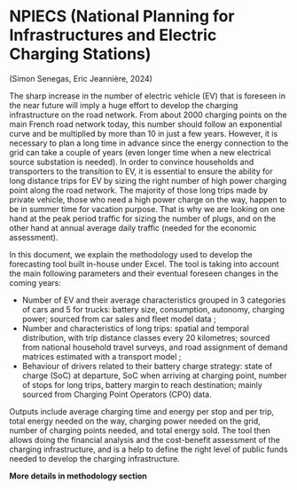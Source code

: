 # NPIECS (National Planning for Infrastructures and Electric Charging Stations)

(Simon Senegas, Eric Jeannière, 2024)

The sharp increase in the number of electric vehicle (EV) that is foreseen in the near future will imply a huge effort to develop the charging infrastructure on the road network. From about 2000 charging points on the main French road network today, this number should follow an exponential curve and be multiplied by more than 10 in just a few years. However, it is necessary to plan a long time in advance since the energy connection to the grid can take a couple of years (even longer time when a new electrical source substation is needed). 
In order to convince households and transporters to the transition to EV, it is essential to ensure the ability for long distance trips for EV by sizing the right number of high power charging point along the road network. The majority of those long trips made by private vehicle, those who need a high power charge on the way, happen to be in summer time for vacation purpose. That is why we are looking on one hand at the peak period traffic for sizing the number of plugs, and on the other hand at annual average daily traffic (needed for the economic assessment).

In this document, we explain the methodology used to develop the forecasting tool built in-house under Excel. The tool is taking into account the main following parameters and their eventual foreseen changes in the coming years:

- Number of EV and their average characteristics grouped in 3 categories of cars and 5 for trucks: battery size, consumption, autonomy, charging power; sourced from car sales and fleet model data ;
- Number and characteristics of long trips: spatial and temporal distribution, with trip distance classes every 20 kilometres; sourced from national household travel surveys, and road assignment of demand matrices estimated with a transport model ;
- Behaviour of drivers related to their battery charge strategy: state of charge (SoC) at departure, SoC when arriving at charging point, number of stops for long trips, battery margin to reach destination; mainly sourced from Charging Point Operators (CPO) data.

Outputs include average charging time and energy per stop and per trip, total energy needed on the way, charging power needed on the grid, number of charging points needed, and total energy sold. The tool then allows doing the financial analysis and the cost-benefit assessment of the charging infrastructure, and is a help to define the right level of public funds needed to develop the charging infrastructure.

**More details in methodology section**
